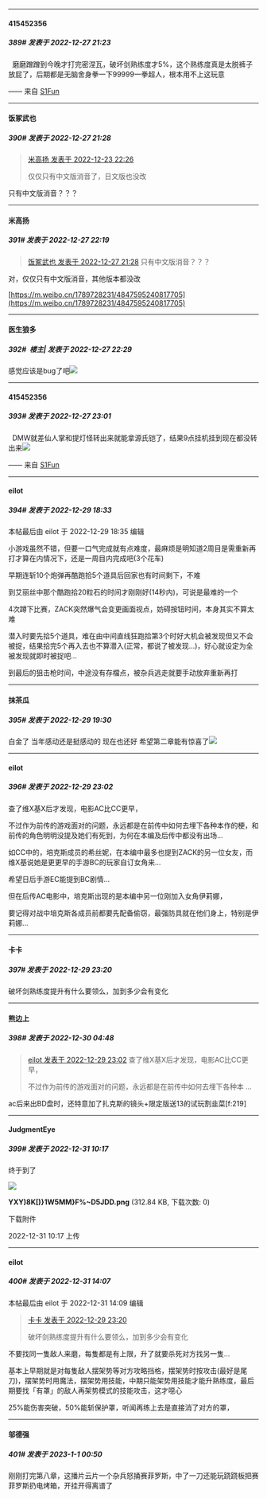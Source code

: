 

*****

####  415452356  
##### 389#       发表于 2022-12-27 21:23

  磨磨蹭蹭到今晚才打完密涅瓦，破坏剑熟练度才5%，这个熟练度真是太脱裤子放屁了，后期都是无脑舍身拳一下99999一拳超人，根本用不上这玩意

—— 来自 [S1Fun](https://s1fun.koalcat.com)

*****

####  饭冢武也  
##### 390#       发表于 2022-12-27 21:28

<blockquote><a href="httphttps://bbs.saraba1st.com/2b/forum.php?mod=redirect&amp;goto=findpost&amp;pid=59064440&amp;ptid=2076253" target="_blank">米高扬 发表于 2022-12-23 22:26</a>

仅仅只有中文版消音了，日文版也没改</blockquote>
只有中文版消音？？？



*****

####  米高扬  
##### 391#       发表于 2022-12-27 22:19

<blockquote><a href="httphttps://bbs.saraba1st.com/2b/forum.php?mod=redirect&amp;goto=findpost&amp;pid=59111142&amp;ptid=2076253" target="_blank">饭冢武也 发表于 2022-12-27 21:28</a>
只有中文版消音？？？</blockquote>
对，仅仅只有中文版消音，其他版本都没改

[https://m.weibo.cn/1789728231/4847595240817705](https://m.weibo.cn/1789728231/4847595240817705)



*****

####  医生狼多  
##### 392#         楼主| 发表于 2022-12-27 22:29

感觉应该是bug了吧<img src="https://static.saraba1st.com/image/smiley/face2017/001.png" referrerpolicy="no-referrer">



*****

####  415452356  
##### 393#       发表于 2022-12-27 23:01

  DMW就差仙人掌和提灯怪转出来就能拿源氏铠了，结果9点挂机挂到现在都没转出来<img src="https://static.saraba1st.com/image/smiley/face2017/067.png" referrerpolicy="no-referrer">

—— 来自 [S1Fun](https://s1fun.koalcat.com)



*****

####  eilot  
##### 394#       发表于 2022-12-29 18:33

 本帖最后由 eilot 于 2022-12-29 18:35 编辑 

小游戏虽然不错，但要一口气完成就有点难度，最麻烦是明知道2周目是需重新再打才算在内情况下，还是一周目内完成吧(3个花车)

早期连斩10个炮弹再酷跑拾5个道具后回家也有时间剩下，不难

到艾丽丝中那个酷跑拾20粒石的时间才刚刚好(14秒内)，可说是最难的一个

4次蹲下比赛，ZACK突然爆气会变更画面视点，妨碍按钮时间，本身其实不算太难

潜入时要先拾5个道具，难在由中间直线狂跑拾第3个时好大机会被发现但又不会被捉，结果拾完5个再入去也不算潜入(正常，都说了被发现...)，好心就设定为全被发现就即时被捉吧...

到最后的狙击枪时间，中途没有存檔点，被杂兵逃走就要手动放弃重新再打



*****

####  抹茶瓜  
##### 395#       发表于 2022-12-29 19:30

白金了 当年感动还是挺感动的 现在也还好 希望第二章能有惊喜了<img src="https://static.saraba1st.com/image/smiley/face2017/145.png" referrerpolicy="no-referrer">



*****

####  eilot  
##### 396#       发表于 2022-12-29 23:02

查了维X基X后才发现，电影AC比CC更早，

不过作为前传的游戏面对的问题，永远都是在前传中如何去埋下各种本作的梗，和前传的角色明明没提及她们有死到，为何在本编及后传中都没有出场...

如CC中的，培克斯成员的希丝妮，在本编中最多也提到ZACK的另一位女友，而维X基说她是更更早的手游BC的玩家自订女角来...

希望日后手游EC能提到BC剧情...

但在后传AC电影中，培克斯出现的是本编中另一位刚加入女角伊莉娜，

要记得对战中培克斯各成员前都要先配备偷窃，最强防具就在他们身上，特别是伊莉娜...



*****

####  卡卡  
##### 397#       发表于 2022-12-29 23:20

破坏剑熟练度提升有什么要领么，加到多少会有变化



*****

####  熊边上  
##### 398#       发表于 2022-12-30 04:48

<blockquote><a href="httphttps://bbs.saraba1st.com/2b/forum.php?mod=redirect&amp;goto=findpost&amp;pid=59134955&amp;ptid=2076253" target="_blank">eilot 发表于 2022-12-29 23:02</a>
查了维X基X后才发现，电影AC比CC更早，

不过作为前传的游戏面对的问题，永远都是在前传中如何去埋下各种本 ...</blockquote>
ac后来出BD盘时，还特意加了扎克斯的镜头+限定版送13的试玩割韭菜[f:219]



*****

####  JudgmentEye  
##### 399#       发表于 2022-12-31 10:17

终于到了

<img src="https://img.saraba1st.com/forum/202212/31/101745bddy74j1dq41dk79.png" referrerpolicy="no-referrer">

<strong>YXY)8K[)}1W5MM}F%~D5JDD.png</strong> (312.84 KB, 下载次数: 0)

下载附件

2022-12-31 10:17 上传



*****

####  eilot  
##### 400#       发表于 2022-12-31 14:07

 本帖最后由 eilot 于 2022-12-31 14:09 编辑 
<blockquote><a href="httphttps://bbs.saraba1st.com/2b/forum.php?mod=redirect&amp;goto=findpost&amp;pid=59135126&amp;ptid=2076253" target="_blank">卡卡 发表于 2022-12-29 23:20</a>

破坏剑熟练度提升有什么要领么，加到多少会有变化</blockquote>
不要找同一隻敌人来磨，每隻都是有上限，升了就要杀死对方找另一隻...

基本上早期就是对每隻敌人摆架势等对方攻略挡格，摆架势时按攻击(最好是尾刀)，摆架势时用魔法，摆架势用技能，中期只能架势用技能才能升熟练度，最后期要找「有罩」的敌人再架势模式的技能攻击，这才噁心

25%能伤害突破，50%能斩保护罩，听闻再练上去是直接消了对方的罩，



*****

####  邬德强  
##### 401#       发表于 2023-1-1 00:50

刚刚打完第八章，这播片云片一个杂兵怒捅赛菲罗斯，中了一刀还能玩跷跷板把赛菲罗斯扔电烤箱，开挂开得离谱了

